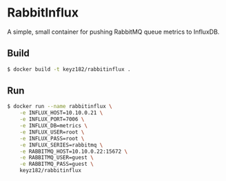 RabbitInflux
============

A simple, small container for pushing RabbitMQ queue metrics to InfluxDB.

Build
-----

```bash
$ docker build -t keyz182/rabbitinflux .
```

Run
---

```bash
$ docker run --name rabbitinflux \
    -e INFLUX_HOST=10.10.0.21 \
    -e INFLUX_PORT=7006 \
    -e INFLUX_DB=metrics \
    -e INFLUX_USER=root \
    -e INFLUX_PASS=root \
    -e INFLUX_SERIES=rabbitmq \
    -e RABBITMQ_HOST=10.10.0.22:15672 \
    -e RABBITMQ_USER=guest \
    -e RABBITMQ_PASS=guest \
    keyz182/rabbitinflux
```